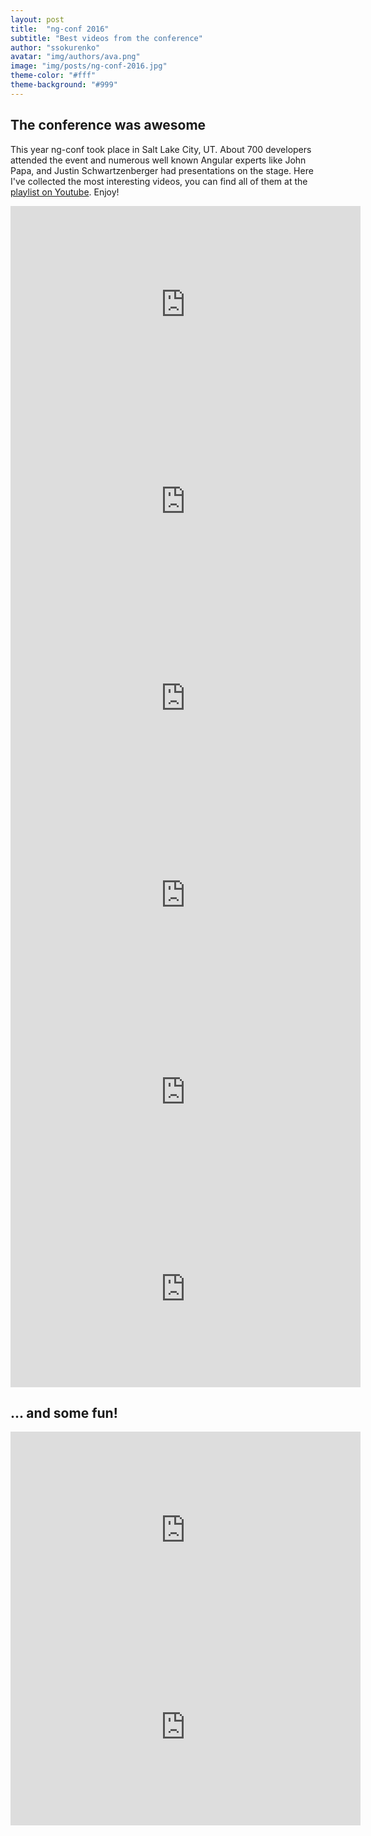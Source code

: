 ```yaml
---
layout: post
title:  "ng-conf 2016"
subtitle: "Best videos from the conference"
author: "ssokurenko"
avatar: "img/authors/ava.png"
image: "img/posts/ng-conf-2016.jpg"
theme-color: "#fff"
theme-background: "#999"
---
```


## The conference was awesome
This year ng-conf took place in Salt Lake City, UT. About 700 developers attended the event and numerous well known Angular experts like John Papa, and Justin Schwartzenberger had presentations on the stage.
Here I've collected the most interesting videos, you can find all of them at the [playlist on Youtube](https://www.youtube.com/watch?v=J5Bvy4KhIs0&list=PLOETEcp3DkCq788xapkP_OU-78jhTf68j). 
Enjoy!

<iframe width="560" height="315" src="https://www.youtube.com/embed/gdlpE9vPQFs" frameborder="0" allowfullscreen></iframe>

<iframe width="560" height="315" src="https://www.youtube.com/embed/WAPQF_GA7Qg" frameborder="0" allowfullscreen></iframe>

<iframe width="560" height="315" src="https://www.youtube.com/embed/J5Bvy4KhIs0" frameborder="0" allowfullscreen></iframe>

<iframe width="560" height="315" src="https://www.youtube.com/embed/rRiV_b3WsoY" frameborder="0" allowfullscreen></iframe>

<iframe width="560" height="315" src="https://www.youtube.com/embed/Hr4IKlr9mhg" frameborder="0" allowfullscreen></iframe>

<iframe width="560" height="315" src="https://www.youtube.com/embed/24FzHoAVC10" frameborder="0" allowfullscreen></iframe>


## ... and some fun!

<iframe width="560" height="315" src="https://www.youtube.com/embed/cGnU3GaALOQ" frameborder="0" allowfullscreen></iframe>

<iframe width="560" height="315" src="https://www.youtube.com/embed/aSFfLVxT5vA" frameborder="0" allowfullscreen></iframe>
